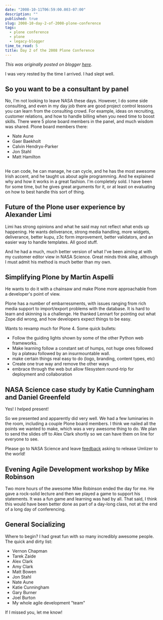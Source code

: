 ```yaml
---
date: "2008-10-11T06:59:00.003-07:00"
description: ""
published: true
slug: 2008-10-day-2-of-2008-plone-conference
tags:
  - plone conference
  - plone
  - legacy-blogger
time_to_read: 5
title: Day 2 of the 2008 Plone Conference
---
```


_This was originally posted on blogger [here](https://pydanny.blogspot.com/2008/10/day-2-of-2008-plone-conference.html)_.

I was very rested by the time I arrived. I had slept well.

## So you want to be a consultant by panel

No, I'm not looking to leave NASA these days. However, I do some side consulting, and even in my day job there are good project control lessons you can learn from the consulting crowd. For example, ideas on recruiting, customer relations, and how to handle billing when you need time to boost skills. There were 5 plone board members in the panel, and much wisdom was shared. Plone board members there:

- Nate Aune
- Gaer Baekholt
- Calvin Hendryx-Parker
- Jon Stahl
- Matt Hamilton

##

He can code, he can manage, he can cycle, and he has the most awesome Irish accent, and he taught us about agile programming. And he explained why and how it works in a great fashion. I'm completely sold. I have been for some time, but he gives great arguments for it, or at least on evaluating on how to best handle this sort of thing.

## Future of the Plone user experience by Alexander Limi

Limi has strong opinions and what he said may not reflect what ends up happening. He wants deliverance, strong media handling, more widgets, deliverance, better kupu, z3c form improvement, better validators, and an easier way to handle templates. All good stuff.

And he had a much, much better version of what I've been aiming at with my customer editor view in NASA Science. Great minds think alike, although I must admit his method is much better than my own.

## Simplifying Plone by Martin Aspelli

He wants to do it with a chainsaw and make Plone more approachable from a developer's point of view.

Plone has a number of embarressments, with issues ranging from rich media support to import/export problems with the database. It is hard to learn and skinning is a challenge. He thanked Lennart for pointing out what Zope did wrong, and how developers expect things to be easy.

Wants to revamp much for Plone 4. Some quick bullets:

- Follow the guiding lights shown by some of the other Python web frameworks.
- Make learning follow a constant set of humps, not huge ones followed by a plateau followed by an insurmountable wall.
- make certain things real easy to do (logo, branding, content types, etc)
- Create one true way and remove the other ways
- embrace through the web but allow filesystem round-trip for deployment and collaboration

## NASA Science case study by Katie Cunningham and Daniel Greenfeld

Yes! I helped present!

So we presented and apparently did very well. We had a few luminaries in the room, including a couple Plone board members. I think we nailed all the points we wanted to make, which was a very awesome thing to do. We plan to send the slides off to Alex Clark shortly so we can have them on line for everyone to see.

Please go to NASA Science and leave [feedback](https://nasascience.nasa.gov/contact-info) asking to release Umlizer to the world!

## Evening Agile Development workshop by Mike Robinson

Two more hours of the awesome Mike Robinson ended the day for me. He gave a rock-solid lecture and then we played a game to support his statements. It was a fun game and learning was had by all. That said, I think this would have been better done as part of a day-long class, not at the end of a long day of conferencing.

## General Socializing

Where to begin? I had great fun with so many incredibly awesome people. The quick and dirty list:

- Vernon Chapman
- Tarek Zaide
- Alex Clark
- Amy Clark
- Matt Bowen
- Jon Stahl
- Nate Aune
- Katie Cunningham
- Gary Burner
- Joel Burton
- My whole agile development "team"

If I missed you, let me know!
